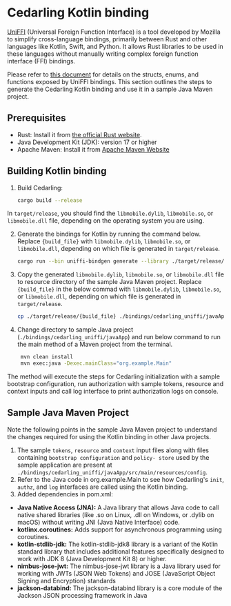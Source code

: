 # Cedarling Kotlin binding 

[UniFFI](https://mozilla.github.io/uniffi-rs/latest/) (Universal Foreign Function Interface) is a tool developed by Mozilla to simplify cross-language bindings, primarily between Rust and other languages like Kotlin, Swift, and Python. It allows Rust libraries to be used in these languages without manually writing complex foreign function interface (FFI) bindings.

Please refer to [this document](./cedarling-uniffi.md) for details on the structs, enums, and functions exposed by UniFFI bindings. This section outlines the steps to generate the Cedarling Kotlin binding and use it in a sample Java Maven project.

## Prerequisites

- Rust: Install it from [the official Rust website](https://www.rust-lang.org/tools/install).
- Java Development Kit (JDK): version 17 or higher
- Apache Maven: Install it from [Apache Maven Website](https://maven.apache.org/download.cgi)

## Building Kotlin binding

1. Build Cedarling:

    ```bash
    cargo build --release
    ```
In `target/release`, you should find the `libmobile.dylib`, `libmobile.so`, or `libmobile.dll` file, depending on the operating system you are using.

2. Generate the bindings for Kotlin by running the command below. Replace `{build_file}` with `libmobile.dylib`, `libmobile.so`, or `libmobile.dll`, depending on which file is generated in `target/release`.

    ```bash
    cargo run --bin uniffi-bindgen generate --library ./target/release/{build_file} --language kotlin --out-dir ./bindings/cedarling_uniffi/javaApp/src/main/kotlin/org/example
    ```

3. Copy the generated `libmobile.dylib`, `libmobile.so`, or `libmobile.dll` file to resource directory of the sample Java Maven project. Replace `{build_file}` in the below commad with `libmobile.dylib`, `libmobile.so`, or `libmobile.dll`, depending on which file is generated in `target/release`.

    ```bash
    cp ./target/release/{build_file} ./bindings/cedarling_uniffi/javaApp/src/main/resources
    ```

4. Change directory to sample Java project (`./bindings/cedarling_uniffi/javaApp`) and run below command to run the main method of a Maven project from the terminal.

    ```bash
     mvn clean install
     mvn exec:java -Dexec.mainClass="org.example.Main"
    ```

The method will execute the steps for Cedarling initialization with a sample bootstrap configuration, run authorization with sample tokens, resource and context inputs and call log interface to print authorization logs on console. 

## Sample Java Maven Project

Note the following points in the sample Java Maven project to understand the changes required for using the Kotlin binding in other Java projects.

1. The sample `tokens`, `resource` and `context` input files along with files containing `bootstrap configuration` and `policy- store` used by the sample application are present at `./bindings/cedarling_uniffi/javaApp/src/main/resources/config`.
2. Refer to the Java code in org.example.Main to see how Cedarling's `init`, `authz`, and `log` interfaces are called using the Kotlin binding.
3. Added dependencies in pom.xml:

- **Java Native Access (JNA):** A Java library that allows Java code to call native shared libraries (like .so on Linux, .dll on Windows, or .dylib on macOS) without writing JNI (Java Native Interface) code. 
- **kotlinx.coroutines:** Adds support for asynchronous programming using coroutines.
- **kotlin-stdlib-jdk:** The kotlin-stdlib-jdk8 library is a variant of the Kotlin standard library that includes additional features specifically designed to work with JDK 8 (Java Development Kit 8) or higher.
- **nimbus-jose-jwt:** The nimbus-jose-jwt library is a Java library used for working with JWTs (JSON Web Tokens) and JOSE (JavaScript Object Signing and Encryption) standards
- **jackson-databind:** The jackson-databind library is a core module of the Jackson JSON processing framework in Java
